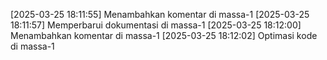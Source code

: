 [2025-03-25 18:11:55] Menambahkan komentar di massa-1
[2025-03-25 18:11:57] Memperbarui dokumentasi di massa-1
[2025-03-25 18:12:00] Menambahkan komentar di massa-1
[2025-03-25 18:12:02] Optimasi kode di massa-1
